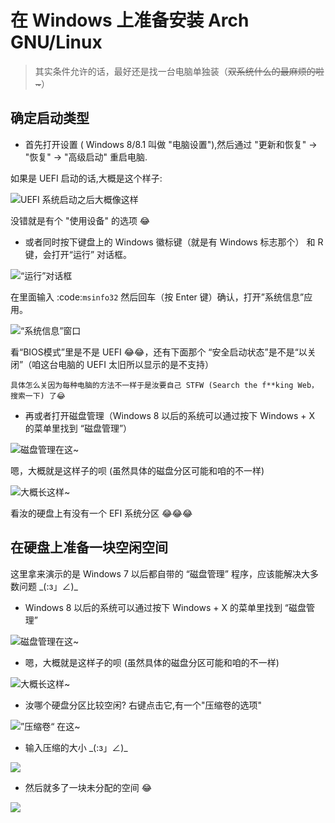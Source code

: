 # 在 Windows 上准备安装 Arch GNU/Linux

> 其实条件允许的话，最好还是找一台电脑单独装（<s>双系统什么的最麻烦的啦~</s>）

确定启动类型
----------------------------------------

* 首先打开设置 ( Windows 8/8.1 叫做 "电脑设置"),然后通过 "更新和恢复" -> "恢复" -> "高级启动" 重启电脑.

如果是 UEFI 启动的话,大概是这个样子:

![UEFI 系统启动之后大概像这样](../assets/getting_ready_for_install_arch/0.png)

没错就是有个 "使用设备" 的选项 😂

* 或者同时按下键盘上的 Windows 徽标键（就是有 Windows 标志那个） 和 R 键，会打开“运行” 对话框。

![“运行”对话框](../assets/getting_ready_for_install_arch/1.png)


在里面输入 :code:`msinfo32` 然后回车（按 Enter 键）确认，打开”系统信息”应用。

![“系统信息”窗口](../assets/getting_ready_for_install_arch/2.png)

看“BIOS模式”里是不是 UEFI 😂😂，还有下面那个 “安全启动状态”是不是“以关闭”（咱这台电脑的 UEFI 太旧所以显示的是不支持）


    具体怎么关因为每种电脑的方法不一样于是汝要自己 STFW (Search the f**king Web，搜索一下) 了😂

* 再或者打开磁盘管理（Windows 8 以后的系统可以通过按下 Windows + X 的菜单里找到 “磁盘管理”）

![磁盘管理在这~](../assets/getting_ready_for_install_arch/01.png)

嗯，大概就是这样子的呗 (虽然具体的磁盘分区可能和咱的不一样)

![大概长这样~](../assets/getting_ready_for_install_arch/02.png)

看汝的硬盘上有没有一个 EFI 系统分区 😂😂😂

在硬盘上准备一块空闲空间
---------------------------------------

这里拿来演示的是 Windows 7 以后都自带的 “磁盘管理” 程序，应该能解决大多数问题 \_(:з」∠)\_

* Windows 8 以后的系统可以通过按下 Windows + X 的菜单里找到 “磁盘管理”

![磁盘管理在这~](../assets/getting_ready_for_install_arch/01.png)
* 嗯，大概就是这样子的呗 (虽然具体的磁盘分区可能和咱的不一样)

![大概长这样~](../assets/getting_ready_for_install_arch/02.png)


* 汝哪个硬盘分区比较空闲? 右键点击它,有一个"压缩卷的选项"

![”压缩卷“ 在这~](../assets/getting_ready_for_install_arch/03.png)

* 输入压缩的大小 \_(:з」∠)\_

![](../assets/getting_ready_for_install_arch/04.png)

* 然后就多了一块未分配的空间 😂

![](../assets/getting_ready_for_install_arch/05.png)

